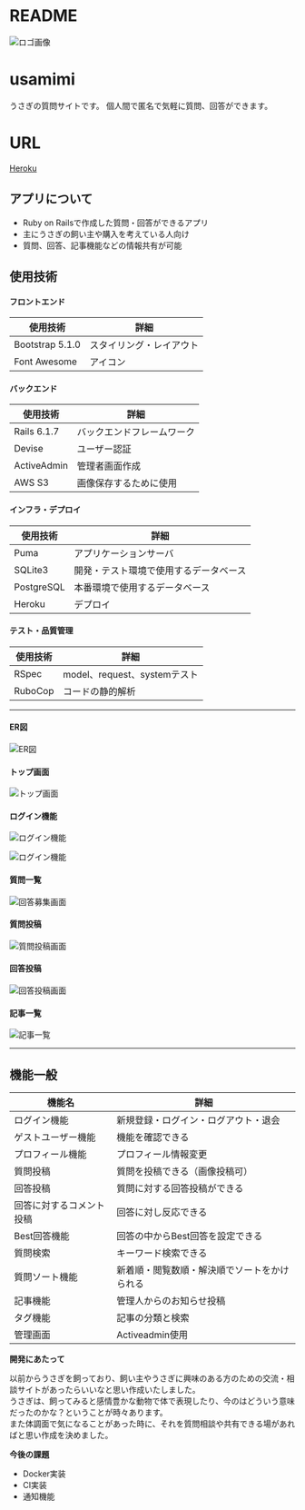 # **README**

![ロゴ画像](./RM_logo.jpg)


# **usamimi**
うさぎの質問サイトです。
個人間で匿名で気軽に質問、回答ができます。


# **URL**
[Heroku](https://usamimi.herokuapp.com/)






## **アプリについて**
- Ruby on Railsで作成した質問・回答ができるアプリ
- 主にうさぎの飼い主や購入を考えている人向け
- 質問、回答、記事機能などの情報共有が可能





## **使用技術**

#### **フロントエンド**

| **使用技術** | **詳細** |
----|----
| Bootstrap 5.1.0 | スタイリング・レイアウト |
| Font Awesome | アイコン |



#### **バックエンド**

| **使用技術** | **詳細** |
----|----
| Rails 6.1.7 |  バックエンドフレームワーク |
| Devise | ユーザー認証 |
| ActiveAdmin | 管理者画面作成 |
| AWS S3 | 画像保存するために使用 |



#### **インフラ・デプロイ**

| **使用技術** | **詳細** |
----|----
| Puma | アプリケーションサーバ |
| SQLite3 | 開発・テスト環境で使用するデータベース |
| PostgreSQL | 本番環境で使用するデータベース |
| Heroku | デプロイ |



#### **テスト・品質管理**

| **使用技術** | **詳細** |
----|----
| RSpec | model、request、systemテスト |
| RuboCop | コードの静的解析 |





***


#### **ER図**
![ER図](./RM_er.png)

#### **トップ画面**
![トップ画面](./RM_top.png)

#### **ログイン機能**
![ログイン機能](./RM_signup.jpg)

![ログイン機能](./RM_signin.jpg)

#### **質問一覧**
![回答募集画面](./RM_answers.jpg)

#### **質問投稿**
![質問投稿画面](./RM_questions_new.jpg)

#### **回答投稿**
![回答投稿画面](./RM_answers2.jpg)

#### **記事一覧**
![記事一覧](./RM_articles.jpg)


***





## **機能一般**

| 機能名 | 詳細 |
----|----
| ログイン機能 | 新規登録・ログイン・ログアウト・退会 |
| ゲストユーザー機能 | 機能を確認できる |
| プロフィール機能 | プロフィール情報変更 |
| 質問投稿 | 質問を投稿できる（画像投稿可） |
| 回答投稿 | 質問に対する回答投稿ができる |
| 回答に対するコメント投稿 | 回答に対し反応できる |
| Best回答機能 | 回答の中からBest回答を設定できる　 |
| 質問検索 | キーワード検索できる |
| 質問ソート機能 | 新着順・閲覧数順・解決順でソートをかけられる |
| 記事機能 | 管理人からのお知らせ投稿 |
| タグ機能 | 記事の分類と検索 |
| 管理画面 | Activeadmin使用 |






**開発にあたって**

以前からうさぎを飼っており、飼い主やうさぎに興味のある方のための交流・相談サイトがあったらいいなと思い作成いたしました。  
うさぎは、飼ってみると感情豊かな動物で体で表現したり、今のはどういう意味だったのかな？ということが時々あります。  
また体調面で気になることがあった時に、それを質問相談や共有できる場があればと思い作成を決めました。



**今後の課題**

- Docker実装
- CI実装
- 通知機能
